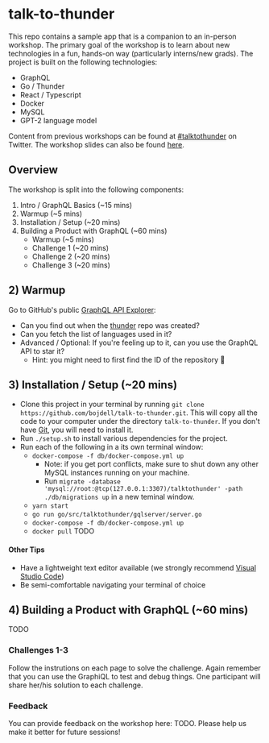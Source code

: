 # talk-to-thunder

This repo contains a sample app that is a companion to an in-person workshop. The primary goal of the workshop is to learn about new technologies in a fun, hands-on way (particularly interns/new grads). The project is built on the following technologies:

- GraphQL
- Go / Thunder
- React / Typescript
- Docker
- MySQL
- GPT-2 language model

Content from previous workshops can be found at [#talktothunder](https://twitter.com/hashtag/talktothunder) on Twitter. The workshop slides can also be found [here](TODO).

## Overview

The workshop is split into the following components:

1. Intro / GraphQL Basics (~15 mins)
2. Warmup (~5 mins)
3. Installation / Setup (~20 mins)
4. Building a Product with GraphQL (~60 mins)
   - Warmup (~5 mins)
   - Challenge 1 (~20 mins)
   - Challenge 2 (~20 mins)
   - Challenge 3 (~20 mins)

## 2) Warmup

Go to GitHub's public [GraphQL API Explorer](https://developer.github.com/v4/explorer/):

- Can you find out when the [thunder](https://github.com/samsarahq/thunder) repo was created?
- Can you fetch the list of languages used in it?
- Advanced / Optional: If you're feeling up to it, can you use the GraphQL API to star it?
  - Hint: you might need to first find the ID of the repository 👀

## 3) Installation / Setup (~20 mins)

- Clone this project in your terminal by running `git clone https://github.com/bojdell/talk-to-thunder.git`. This will copy all the code to your computer under the directory `talk-to-thunder`. If you don't have [Git](https://git-scm.com/downloads), you will need to install it.
- Run `./setup.sh` to install various dependencies for the project.
- Run each of the following in a its own terminal window:
  - `docker-compose -f db/docker-compose.yml up`
    - Note: if you get port conflicts, make sure to shut down any other MySQL instances running on your machine.
    - Run `migrate -database 'mysql://root:@tcp(127.0.0.1:3307)/talktothunder' -path ./db/migrations up` in a new teminal window.
  - `yarn start`
  - `go run go/src/talktothunder/gqlserver/server.go`
  - `docker-compose -f db/docker-compose.yml up`
  - `docker pull` TODO

#### Other Tips

- Have a lightweight text editor available (we strongly recommend [Visual Studio Code](https://code.visualstudio.com/))
- Be semi-comfortable navigating your terminal of choice

## 4) Building a Product with GraphQL (~60 mins)

TODO

### Challenges 1-3

Follow the instrutions on each page to solve the challenge. Again remember that you can use the GraphiQL to test and debug things. One participant will share her/his solution to each challenge.

### Feedback

You can provide feedback on the workshop here: TODO. Please help us make it better for future sessions!
